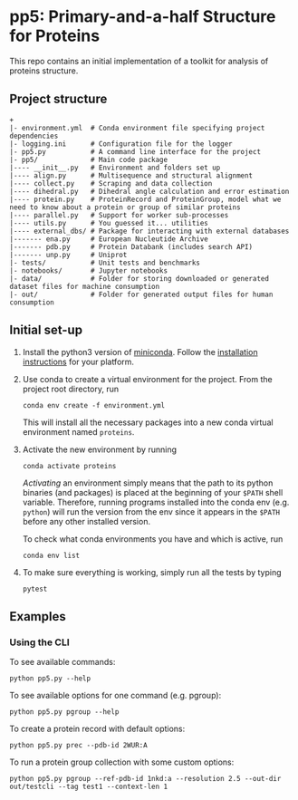 # pp5: Primary-and-a-half Structure for Proteins

This repo contains an initial implementation of a toolkit for analysis
of proteins structure.

## Project structure

```
+
|- environment.yml  # Conda environment file specifying project dependencies
|- logging.ini      # Configuration file for the logger
|- pp5.py           # A command line interface for the project
|- pp5/             # Main code package
|---- __init__.py   # Environment and folders set up
|---- align.py      # Multisequence and structural alignment
|---- collect.py    # Scraping and data collection
|---- dihedral.py   # Dihedral angle calculation and error estimation
|---- protein.py    # ProteinRecord and ProteinGroup, model what we need to know about a protein or group of similar proteins
|---- parallel.py   # Support for worker sub-processes
|---- utils.py      # You guessed it... utilities
|---- external_dbs/ # Package for interacting with external databases
|------- ena.py     # European Nucleutide Archive
|------- pdb.py     # Protein Databank (includes search API)
|------- unp.py     # Uniprot
|- tests/           # Unit tests and benchmarks
|- notebooks/       # Jupyter notebooks
|- data/            # Folder for storing downloaded or generated dataset files for machine consumption
|- out/             # Folder for generated output files for human consumption
```

## Initial set-up

1. Install the python3 version of [miniconda](https://conda.io/miniconda.html).
   Follow the [installation instructions](https://docs.conda.io/projects/conda/en/latest/user-guide/install/index.html)
   for your platform.
2. Use conda to create a virtual environment for the project.
   From the project root directory, run
   ```shell
   conda env create -f environment.yml
   ```
   This will install all the necessary packages into a new conda virtual
   environment named `proteins`.
3. Activate the new environment by running
   ```shell
   conda activate proteins
   ```
   *Activating* an environment simply means that the path to its python binaries
   (and packages) is placed at the beginning of your `$PATH` shell variable.
   Therefore, running programs installed into the conda env (e.g. `python`) will
   run the version from the env since it appears in the `$PATH` before any other
   installed version.

   To check what conda environments you have and which is active, run
   ```shell
   conda env list
   ```
4. To make sure everything is working, simply run all the tests by typing
    ```shell
    pytest
    ```

## Examples

### Using the CLI

To see available commands:
```shell script
python pp5.py --help
```

To see available options for one command (e.g. pgroup):
```shell script
python pp5.py pgroup --help
```

To create a protein record with default options:
```shell script
python pp5.py prec --pdb-id 2WUR:A
```

To run a protein group collection with some custom options:
```shell script
python pp5.py pgroup --ref-pdb-id 1nkd:a --resolution 2.5 --out-dir out/testcli --tag test1 --context-len 1
```
